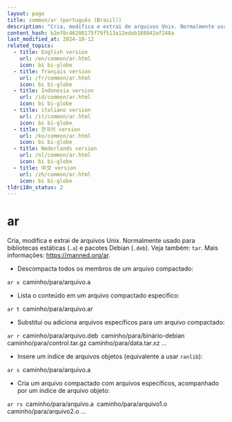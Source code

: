 ```yaml
---
layout: page
title: common/ar (português (Brasil))
description: "Cria, modifica e extrai de arquivos Unix. Normalmente usado para bibliotecas estáticas (`.a`) e pacotes Debian (`.deb`)."
content_hash: b2ef8c46208175f79f513a12edab188842af248a
last_modified_at: 2024-10-12
related_topics:
  - title: English version
    url: /en/common/ar.html
    icon: bi bi-globe
  - title: français version
    url: /fr/common/ar.html
    icon: bi bi-globe
  - title: Indonesia version
    url: /id/common/ar.html
    icon: bi bi-globe
  - title: italiano version
    url: /it/common/ar.html
    icon: bi bi-globe
  - title: 한국어 version
    url: /ko/common/ar.html
    icon: bi bi-globe
  - title: Nederlands version
    url: /nl/common/ar.html
    icon: bi bi-globe
  - title: 中文 version
    url: /zh/common/ar.html
    icon: bi bi-globe
tldri18n_status: 2
---
```

# ar

Cria, modifica e extrai de arquivos Unix. Normalmente usado para bibliotecas estáticas (`.a`) e pacotes Debian (`.deb`).
Veja também: `tar`.
Mais informações: <https://manned.org/ar>.

- Descompacta todos os membros de um arquivo compactado:

`ar x `<span class="tldr-var badge badge-pill bg-dark-lm bg-white-dm text-white-lm text-dark-dm font-weight-bold">caminho/para/arquivo.a</span>

- Lista o conteúdo em um arquivo compactado específico:

`ar t `<span class="tldr-var badge badge-pill bg-dark-lm bg-white-dm text-white-lm text-dark-dm font-weight-bold">caminho/para/arquivo.ar</span>

- Substitui ou adiciona arquivos específicos para um arquivo compactado:

`ar r `<span class="tldr-var badge badge-pill bg-dark-lm bg-white-dm text-white-lm text-dark-dm font-weight-bold">caminho/para/arquivo.deb</span>` `<span class="tldr-var badge badge-pill bg-dark-lm bg-white-dm text-white-lm text-dark-dm font-weight-bold">caminho/para/binário-debian caminho/para/control.tar.gz caminho/para/data.tar.xz ...</span>

- Insere um índice de arquivos objetos (equivalente a usar `ranlib`):

`ar s `<span class="tldr-var badge badge-pill bg-dark-lm bg-white-dm text-white-lm text-dark-dm font-weight-bold">caminho/para/arquivo.a</span>

- Cria um arquivo compactado com arquivos específicos, acompanhado por um índice de arquivo objeto:

`ar rs `<span class="tldr-var badge badge-pill bg-dark-lm bg-white-dm text-white-lm text-dark-dm font-weight-bold">caminho/para/arquivo.a</span>` `<span class="tldr-var badge badge-pill bg-dark-lm bg-white-dm text-white-lm text-dark-dm font-weight-bold">caminho/para/arquivo1.o caminho/para/arquivo2.o ...</span>
